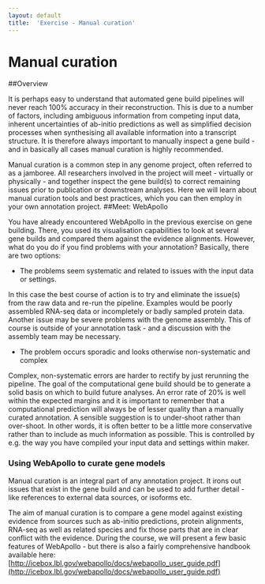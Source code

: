 ```yaml
---
layout: default
title:  'Exercise - Manual curation'
---
```


# Manual curation
##Overview

It is perhaps easy to understand that automated gene build pipelines will never reach 100% accuracy in their reconstruction. This is due to a number of factors, including ambiguous information from competing input data, inherent uncertainties of ab-initio predictions as well as simplified decision processes when synthesising all available information into a transcript structure. It is therefore always important to manually inspect a gene build - and in basically all cases manual curation is highly recommended.

Manual curation is a common step in any genome project, often referred to as a jamboree. All researchers involved in the project will meet - virtually or physically - and together inspect the gene build(s) to correct remaining issues prior to publication or downstream analyses. Here we will learn about manual curation tools and best practices, which you can then employ in your own annotation project.
##Meet: WebApollo

You have already encountered WebApollo in the previous exercise on gene building. There, you used its visualisation capabilities to look at several gene builds and compared them against the evidence alignments. However, what do you do if you find problems with your annotation? Basically, there are two options:

- The problems seem systematic and related to issues with the input data or settings.

In this case the best course of action is to try and eliminate the issue(s) from the raw data and re-run the pipeline. Examples would be poorly assembled RNA-seq data or incompletely or badly sampled protein data. Another issue may be severe problems with the genome assembly. This of course is outside of your annotation task - and a discussion with the assembly team may be necessary.

- The problem occurs sporadic and looks otherwise non-systematic and complex

Complex, non-systematic errors are harder to rectify by just rerunning the pipeline. The goal of the computational gene build should be to generate a solid basis on which to build future analyses. An error rate of 20% is well within the expected margins and it is important to remember that a computational prediction will always be of lesser quality than a manually curated annotation. A sensible suggestion is to under-shoot rather than over-shoot. In other words, it is often better to be a little more conservative rather than to include as much information as possible. This is controlled by e.g. the way you have compiled your input data and settings within maker.
### Using WebApollo to curate gene models

Manual curation is an integral part of any annotation project. It irons out issues that exist in the gene build and can be used to add further detail - like references to external data sources, or isoforms etc.

The aim of manual curation is to compare a gene model against existing evidence from sources such as ab-initio predictions, protein alignments, RNA-seq as well as related species and fix those parts that are in clear conflict with the evidence. During the course, we will present a few basic features of WebApollo - but there is also a fairly comprehensive handbook available here: [http://icebox.lbl.gov/webapollo/docs/webapollo_user_guide.pdf](http://icebox.lbl.gov/webapollo/docs/webapollo_user_guide.pdf)